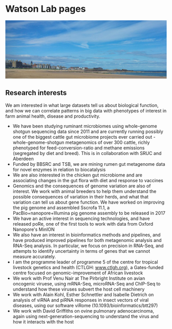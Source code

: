 # Watson Lab pages

![](https://raw.githubusercontent.com/WatsonLab/watsonlab.github.io/master/images/header.png)

## Research interests

We am interested in what large datasets tell us about biological function, and how we can correlate patterns in big data with phenotypes of interest in farm animal health, disease and productivity. 

* We have been studying ruminant microbiomes using whole-genome shotgun sequencing data since 2011 and are currently running possibly one of the biggest cattle gut microbiome projects ever carried out - whole-genome-shotgun metagenomics of over 300 cattle, richly phenotyped for feed-conversion-ratio and methane emissions (segregated by diet and breed).  This is in collaboration with SRUC and Aberdeen
* Funded by BBSRC and TSB, we are mining rumen gut metagenome data for novel enzymes in relation to biocatalysis
* We are also interested in the chicken gut microbiome and are associating changes in the gut flora with diet and response to vaccines
* Genomics and the consequences of genome variation are also of interest.  We work with animal breeders to help them understand the possible consequences of variation in their herds, and what that variation can tell us about gene function.  We have worked on improving the pig genome and assembled Sscrofa 11.1, a PacBio+nanopore+Illumina pig genome assembly to be released in 2017
* We have an active interest in sequencing technologies, and have released poRe, one of the first tools to work with data from Oxford Nanopore's MinION
* We also have an interest in bioinformatics methods and pipelines, and have produced improved pipelines for both metagenomic analysis and RNA-Seq analysis.  In particular, we focus on precision in RNA-Seq, and attempts to identify uncertainty in terms of genes that we cannot measure accurately.
* I am the programme leader of programme 5 of the centre for tropical livestock genetics and health (CTLGH: www.ctlgh.org), a Gates-funded centre focused on genomic-improvement of African livestock
* We work with Prof Venu Nair at The Pirbright Institute on avian oncogenic viruese, using mRNA-Seq, microRNA-Seq and ChIP-Seq to understand how these viruses subvert the host cell machinery
* We work with Alain Kohl, Esther Schnettler and Isabelle Dietrich on analysis of viRNA and piRNA responses in insect vectors of viral diseases, using our software viRome (10.1093/bioinformatics/btt297)
* We work with David Griffiths on ovine pulmonary adenocarcinoma, again using next-generation-sequencing to understand the virus and how it interacts with the host

